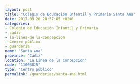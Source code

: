 ```yaml
---
layout: post
title: "Colegio de Educación Infantil y Primaria Santa Ana"
date: 2017-09-20 20:57:05 +0200
categories:
- Colegio de Educación Infantil y Primaria
- cadiz
- la-linea-de-la-concepcion
- Centro público
- guarderia
name: "Santa Ana"
province: "Cádiz"
location: "La Linea de la Concepcion"
code: "11003825"
type: "Centro público"
permalink: /guarderias/santa-ana.html
---
```

